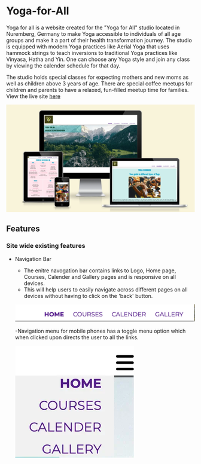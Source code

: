 # Yoga-for-All
Yoga for all is a website created for the "Yoga for All" studio located in Nuremberg, Germany to make Yoga accessible to individuals of all age groups and make it a part of their health transformation journey. The studio is equipped with modern Yoga practices like Aerial Yoga that uses hammock strings to teach inversions to traditional Yoga practices like Vinyasa, Hatha and Yin. One can choose any Yoga style and join any class by viewing the calender schedule for that day. 

The studio holds special classes for expecting mothers and new moms as well as children above 3 years of age. There are special coffee meetups for children and parents to have a relaxed, fun-filled meetup time for families. View the live site [here](https://niraja85.github.io/Yoga-for-All/)

![Mockupimage](https://github.com/Niraja85/Yoga-for-All/blob/8f372ca1ef316ccd93bf6e9052c8c0b2c73bd37f/docs/readme_images/mockup.webp)

## Features

### Site wide existing features
* Navigation Bar
    - The enitre navogation bar contains links to Logo, Home page, Courses, Calender and Gallery pages and is responsive on all devices.
    - This will help users to easily navigate across different pages on all devices without having to click on the 'back' button.
      
    ![Navigation](https://github.com/Niraja85/Yoga-for-All/blob/0db8bbe0ea6bcbfb9010f788549e6d676e32cad8/docs/readme_images/navbar.jpg)

    -Navigation menu for mobile phones has a toggle menu option which when clicked upon directs the user to all the links.
  
    ![Mobile-navigation](https://github.com/Niraja85/Yoga-for-All/blob/d20969efca00cd908c4ca571f3000e411c96b71c/docs/readme_images/nav-mobile.webp)

  


        





